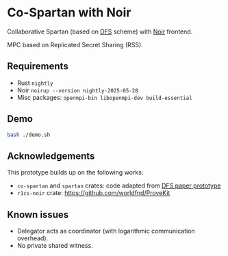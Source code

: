 # Co-Spartan with Noir

Collaborative Spartan (based on [DFS](https://eprint.iacr.org/2025/296) scheme) with [Noir](https://github.com/noir-lang/noir) frontend.

MPC based on Replicated Secret Sharing (RSS).

## Requirements

- Rust `nightly`
- Noir `noirup --version nightly-2025-05-28`
- Misc packages: `openmpi-bin libopenmpi-dev build-essential`

## Demo

```bash
bash ./demo.sh
```

## Acknowledgements

This prototype builds up on the following works:

- `co-spartan` and `spartan` crates: code adapted from [DFS paper prototype](https://zenodo.org/records/14677749?token=eyJhbGciOiJIUzUxMiJ9.eyJpZCI6ImI0NjE1ZWVkLWQ2MTgtNDEwNy1hMjFmLTg0MmQ0ZWE4MWE5NyIsImRhdGEiOnt9LCJyYW5kb20iOiIzM2QzYTM5ZjQ5ZWZkZjM2NTE1ZjllYjkzODA1NmU4ZiJ9.2y5WljMWenkgkxJCZVOilnGeMY1EkbeyZtph-2tu6W3Srh4LOGX7jxre8bZtooAkX8TRVScfV-HWA7THJ9ofpQ)
- `r1cs-noir` crate: https://github.com/worldfnd/ProveKit

## Known issues

- Delegator acts as coordinator (with logarithmic communication overhead).
- No private shared witness.
